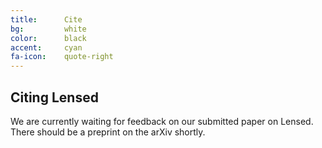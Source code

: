 ```yaml
---
title:      Cite
bg:         white
color:      black
accent:     cyan
fa-icon:    quote-right
---
```


## Citing Lensed

We are currently waiting for feedback on our submitted paper on Lensed. There
should be a preprint on the arXiv shortly.
